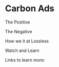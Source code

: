 # Carbon Ads

The Positive

The Negative

How we it at Lossless

Watch and Learn

Links to learn more: